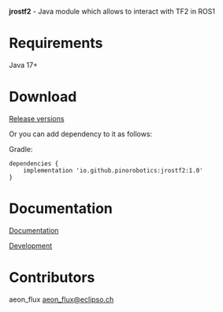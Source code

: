 **jrostf2** - Java module which allows to interact with TF2 in ROS1

# Requirements

Java 17+

# Download

[Release versions](https://github.com/pinorobotics/jrostf2/releases)

Or you can add dependency to it as follows:

Gradle:

```
dependencies {
    implementation 'io.github.pinorobotics:jrostf2:1.0'
}
```

# Documentation

[Documentation](http://pinoweb.freetzi.com/jrostf2)

[Development](DEVELOPMENT.md)

# Contributors

aeon_flux <aeon_flux@eclipso.ch>
